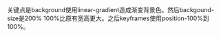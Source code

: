 关键点是background使用linear-gradient造成渐变背景色。然后backgound-size是200% 100%比原有宽高更大。之后keyframes使用position-100%到100%。
